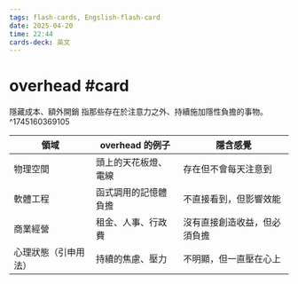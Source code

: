 ```yaml
---
tags: flash-cards, Engslish-flash-card
date: 2025-04-20
time: 22:44
cards-deck: 英文
---
```


# overhead #card 
隱藏成本、額外開銷
指那些存在於注意力之外、持續施加隱性負擔的事物。
^1745160369105

|領域|overhead 的例子|隱含感覺|
|---|---|---|
|物理空間|頭上的天花板燈、電線|存在但不會每天注意到|
|軟體工程|函式調用的記憶體負擔|不直接看到，但影響效能|
|商業經營|租金、人事、行政費|沒有直接創造收益，但必須負擔|
|心理狀態（引申用法）|持續的焦慮、壓力|不明顯，但一直壓在心上|
